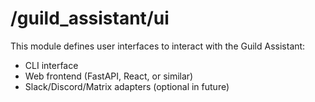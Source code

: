 # /guild_assistant/ui

This module defines user interfaces to interact with the Guild Assistant:

- CLI interface
- Web frontend (FastAPI, React, or similar)
- Slack/Discord/Matrix adapters (optional in future)
